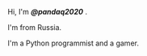 <p>Hi, I'm <b><i>@pandaq2020</i></b> .</p>
<p>I'm from Russia.</p>
<p>I'm a Python programmist and a gamer.</br></br></p>
